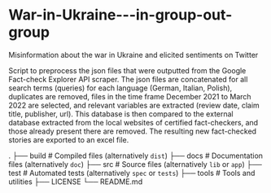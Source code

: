 # War-in-Ukraine---in-group-out-group
Misinformation about the war in Ukraine and elicited sentiments on Twitter


Script to preprocess the json files that were outputted from the Google Fact-check Explorer API scraper. The json files are concatenated for all search terms (queries) for each language (German, Italian, Polish), duplicates are removed, files in the time frame December 2021 to March 2022 are selected, and relevant variables are extracted (review date, claim title, publisher, url). This database is then compared to the external database extracted from the local websites of certified fact-checkers, and those already present there are removed. The resulting new fact-checked stories are exported to an excel file.

.
├── build                   # Compiled files (alternatively `dist`)
├── docs                    # Documentation files (alternatively `doc`)
├── src                     # Source files (alternatively `lib` or `app`)
├── test                    # Automated tests (alternatively `spec` or `tests`)
├── tools                   # Tools and utilities
├── LICENSE
└── README.md
